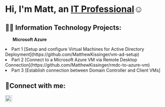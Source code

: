 <h1>Hi, I'm Matt, an <a href="https://www.linkedin.com/in/matthew-kissinger-b980bb212/">IT Professional</a>☺</h1>

<h2>👨‍💻 Information Technology Projects:</h2>

<ul><b>Microsoft Azure</b></ul>
  <li>Part 1 [Setup and configure Virtual Machines for Active Directory Deployment](https://github.com/MatthewKissinger/vm-ad-setup)</li>
  <li>Part 2 [Connect to a Microsoft Azure VM via Remote Desktop Connection](https://github.com/MatthewKissinger/rmdc-to-azure-vm)</li>
  <li>Part 3 [Establish connection between Domain Controller and Client VMs] </li>
 

<h2>🤳Connect with me:</h2>

[<img align="left" alt="Josh | LinkedIn" width="22px" src="https://cdn.jsdelivr.net/npm/simple-icons@v3/icons/linkedin.svg" />][linkedin]

[linkedin]: https://www.linkedin.com/in/matthew-kissinger-b980bb212/
